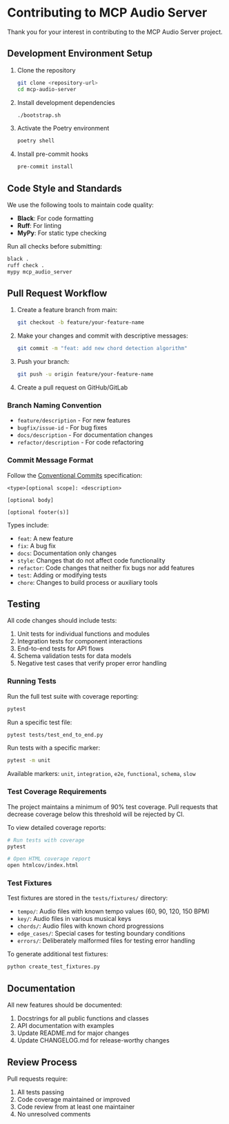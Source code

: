 # Contributing to MCP Audio Server

Thank you for your interest in contributing to the MCP Audio Server project.

## Development Environment Setup

1. Clone the repository
   ```bash
   git clone <repository-url>
   cd mcp-audio-server
   ```

2. Install development dependencies
   ```bash
   ./bootstrap.sh
   ```

3. Activate the Poetry environment
   ```bash
   poetry shell
   ```

4. Install pre-commit hooks
   ```bash
   pre-commit install
   ```

## Code Style and Standards

We use the following tools to maintain code quality:

- **Black**: For code formatting
- **Ruff**: For linting
- **MyPy**: For static type checking

Run all checks before submitting:
```bash
black .
ruff check .
mypy mcp_audio_server
```

## Pull Request Workflow

1. Create a feature branch from main:
   ```bash
   git checkout -b feature/your-feature-name
   ```

2. Make your changes and commit with descriptive messages:
   ```bash
   git commit -m "feat: add new chord detection algorithm"
   ```

3. Push your branch:
   ```bash
   git push -u origin feature/your-feature-name
   ```

4. Create a pull request on GitHub/GitLab

### Branch Naming Convention

- `feature/description` - For new features
- `bugfix/issue-id` - For bug fixes
- `docs/description` - For documentation changes
- `refactor/description` - For code refactoring

### Commit Message Format

Follow the [Conventional Commits](https://www.conventionalcommits.org/) specification:

```
<type>[optional scope]: <description>

[optional body]

[optional footer(s)]
```

Types include:
- `feat`: A new feature
- `fix`: A bug fix
- `docs`: Documentation only changes
- `style`: Changes that do not affect code functionality
- `refactor`: Code changes that neither fix bugs nor add features
- `test`: Adding or modifying tests
- `chore`: Changes to build process or auxiliary tools

## Testing

All code changes should include tests:

1. Unit tests for individual functions and modules
2. Integration tests for component interactions
3. End-to-end tests for API flows
4. Schema validation tests for data models
5. Negative test cases that verify proper error handling

### Running Tests

Run the full test suite with coverage reporting:
```bash
pytest
```

Run a specific test file:
```bash
pytest tests/test_end_to_end.py
```

Run tests with a specific marker:
```bash
pytest -m unit
```

Available markers: `unit`, `integration`, `e2e`, `functional`, `schema`, `slow`

### Test Coverage Requirements

The project maintains a minimum of 90% test coverage. Pull requests that decrease coverage below this threshold will be rejected by CI.

To view detailed coverage reports:
```bash
# Run tests with coverage
pytest

# Open HTML coverage report
open htmlcov/index.html
```

### Test Fixtures

Test fixtures are stored in the `tests/fixtures/` directory:

- `tempo/`: Audio files with known tempo values (60, 90, 120, 150 BPM)
- `key/`: Audio files in various musical keys
- `chords/`: Audio files with known chord progressions
- `edge_cases/`: Special cases for testing boundary conditions
- `errors/`: Deliberately malformed files for testing error handling

To generate additional test fixtures:
```bash
python create_test_fixtures.py
```

## Documentation

All new features should be documented:

1. Docstrings for all public functions and classes
2. API documentation with examples
3. Update README.md for major changes
4. Update CHANGELOG.md for release-worthy changes

## Review Process

Pull requests require:
1. All tests passing
2. Code coverage maintained or improved
3. Code review from at least one maintainer
4. No unresolved comments
